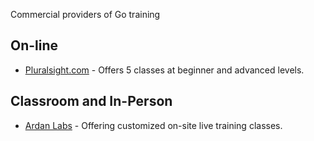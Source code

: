 Commercial providers of Go training

## On-line

* [Pluralsight.com](http://www.pluralsight.com/tag/golang) - Offers 5 classes at beginner and advanced levels.

## Classroom and In-Person

* [Ardan Labs](https://www.ardanlabs.com/) - Offering customized on-site live training classes.
